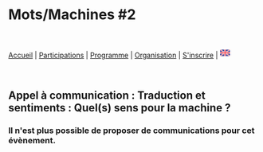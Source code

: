 # Mots/Machines #2

<br>

[Accueil](https://motsmachines.github.io/2020/fr) | [Participations](https://motsmachines.github.io/2020/fr/cfp) | [Programme](https://motsmachines.github.io/2020/fr/program) | [Organisation](https://motsmachines.github.io/2020/fr/orga) | [S'inscrire](https://motsmachines.github.io/2020/fr/registration) | [<img src="EN.png" width="20">](https://motsmachines.github.io/2020/en)

<br>

## Appel à communication : Traduction et sentiments : Quel(s) sens pour la machine ?

### Il n'est plus possible de proposer de communications pour cet évènement.
